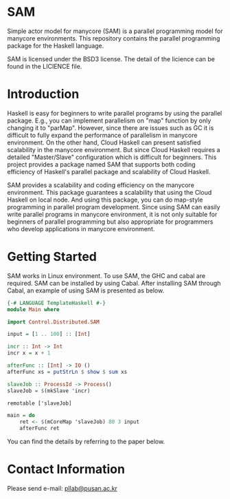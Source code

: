 # SAM
Simple actor model for manycore (SAM) is a parallel programming model for manycore environments. This repository contains the parallel programming package for the Haskell language.

SAM is licensed under the BSD3 license. The detail of the licience can be found in the LICIENCE file.

# Introduction
Haskell is easy for beginners to write parallel programs by using the parallel package. E.g., you can implement parallelism on "map" function by only changing it to "parMap". However, since there are issues such as GC it is difficult to fully expand the performance of parallelism in manycore environment. On the other hand, Cloud Haskell can present satisfied scalability in the manycore environment. But since Cloud Haskell requires a detailed "Master/Slave" configuration which is difficult for beginners. This project provides a package named SAM that supports both coding efficiency of Haskell's parallel package and scalability of Cloud Haskell.

SAM provides a scalability and coding efficiency on the manycore environment. This package guarantees a scalability that using the Cloud Haskell on local node. And using this package, you can do map-style programming in parallel program development. Since using SAM can easily write parallel programs in manycore environment, it is not only suitable for beginners of parallel programming but also appropriate for programmers who develop applications in manycore environment.

# Getting Started
SAM works in Linux environment. To use SAM, the GHC and cabal are required. SAM can be installed by using Cabal. After installing SAM through Cabal, an example of using SAM is presented as below.

```haskell
{-# LANGUAGE TemplateHaskell #-}
module Main where

import Control.Distributed.SAM 

input = [1 .. 100] :: [Int]

incr :: Int -> Int
incr x = x + 1

afterFunc :: [Int] -> IO ()
afterFunc xs = putStrLn $ show $ sum xs

slaveJob :: ProcessId -> Process()
slaveJob = $(mkSlave 'incr)

remotable ['slaveJob]

main = do
    ret <- $(mCoreMap 'slaveJob) 80 3 input
    afterFunc ret

```

You can find the details by referring to the paper below.

# Contact Information
Please send e-mail: pllab@pusan.ac.kr